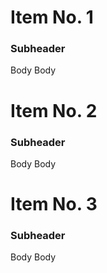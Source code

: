 # Item No. 1
### Subheader
Body
Body

# Item No. 2
### Subheader
Body
Body

# Item No. 3
### Subheader
Body
Body
